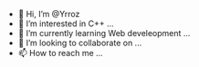 - 👋 Hi, I’m @Yrroz
- 👀 I’m interested in C++ ...
- 🌱 I’m currently learning Web develeopment ...
- 💞️ I’m looking to collaborate on ...
- 📫 How to reach me ...

<!---
Yrroz/Yrroz is a ✨ special ✨ repository because its `README.md` (this file) appears on your GitHub profile.
You can click the Preview link to take a look at your changes.
--->
